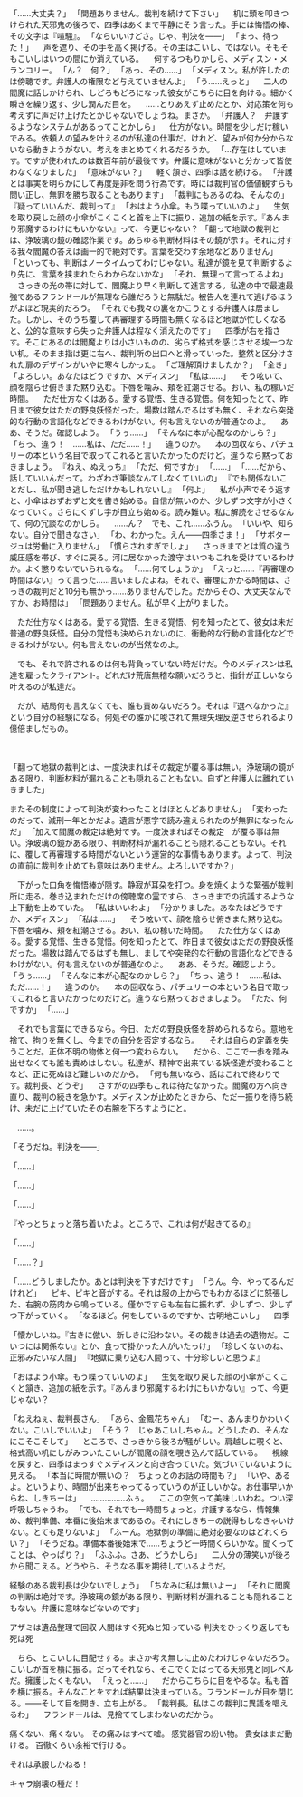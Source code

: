 「……大丈夫？」
「問題ありません。裁判を続けて下さい」
　机に頭を叩きつけられた天邪鬼の後ろで、四季はあくまで平静にそう言った。手には悔悟の棒、その文字は『喧騒』。
「ならいいけどさ。じゃ、判決を――」
「まっ、待った！」
　声を遮り、その手を高く掲げる。その主はこいし、ではない。そもそもこいしはいつの間にか消えている。
　何するつもりかしら、メディスン・メランコリー。
「ん？　何？」
「あっ、その……」
「メディスン。私が許したのは傍聴です。弁護人の権限など与えていませんよ」
「う……えっと」
　二人の閻魔に話しかけられ、しどろもどろになった彼女がこちらに目を向ける。細かく瞬きを繰り返す、少し潤んだ目を。
　……とりあえず止めたとか、対応策を何も考えずに声だけ上げたとかじゃないでしょうね。まさか。
「弁護人？　弁護するようなシステムがあるってことかしら」
　仕方がない。時間を少しだけ稼いでみる。依頼人の望みを叶えるのが私達の仕事だ。けれど、望みが何か分からないなら動きようがない。考えをまとめてくれるだろうか。
「…存在はしています。ですが使われたのは数百年前が最後です。弁護に意味がないと分かって皆使わなくなりました」
「意味がない？」
　軽く頷き、四季は話を続ける。
「弁護とは事実を明らかにして再度是非を問う行為です。時には裁判官の価値観すらも問い正し、無罪を勝ち取ることもあります」
「裁判にもあるのね、そんなの」
『疑っていいんだ、裁判って』
「おはよう小傘。もう喋っていいのよ」
　生気を取り戻した顔の小傘がこくこくと首を上下に振り、追加の紙を示す。『あんまり邪魔するわけにもいかない』って、今更じゃない？
「翻って地獄の裁判とは、浄玻璃の鏡の確認作業です。あらゆる判断材料はその鏡が示す。それに対する我々閻魔の答えは画一的で絶対です。言葉を交わす余地などありません」
「といっても、判断はノータイムってわけじゃない。私達が鏡を見て判断するより先に、言葉を挟まれたらわからないかな」
「それ、無理って言ってるよね」
　さっきの光の帯に対して、閻魔より早く判断して進言する。私達の中で最速最強であるフランドールが無理なら誰だろうと無駄だ。被告人を連れて逃げるほうがよほど現実的だろう。
「それでも我々の裏をかこうとする弁護人は居ました。しかし、そのうち覆して再審理する時間も無くなるほど地獄が忙しくなると、公的な意味すら失った弁護人は程なく消えたのです」
　四季が右を指さす。そこにあるのは閻魔よりは小さいものの、劣らず格式を感じさせる埃一つない机。そのまま指は更に右へ、裁判所の出口へと滑っていった。整然と区分けされた扉のデザインがいやに寒々しかった。
「ご理解頂けましたか？」
「全き」
「よろしい。あなたはどうですか、メディスン」
「私は……」
　そう呟いて、顔を陰らせ俯きまた黙り込む。下唇を噛み、頬を紅潮させる。おい、私の稼いだ時間。
　ただ仕方なくはある。愛する覚悟、生きる覚悟。何を知ったとて、昨日まで彼女はただの野良妖怪だった。場数は踏んでるはずも無く、それなら突発的な行動の言語化などできるわけがない。何も言えないのが普通なのよ。
　ああ、そうだ。確認しよう。
「うぅ……」
「そんなに本が心配なのかしら？」
「ちっ、違う！　……私は、ただ……！」
　違うのか。
　本の回収なら、パチュリーの本という名目で取ってこれると言いたかったのだけど。違うなら黙っておきましょう。
『ねえ、ぬえっち』
「ただ、何ですか」
「……」
「……だから、話していいんだって。わざわざ筆談なんてしなくていいの」
『でも関係ないことだし、私が聞き逃しただけかもしれないし』
「何よ」
　私が小声でそう返すと、小傘はおずおずと文を書き始める。自信が無いのか、少しずつ文字が小さくなっていく。さらにくずし字が目立ち始める。読み難い。私に解読をさせるなんて、何の冗談なのかしら。
　……ん？　でも、これ……ふうん。
「いいや、知らない。自分で聞きなさい」
「わ、わかった。えん――四季さま！」
「サボタージュは労働に入りません」
「慣らされすぎでしょ」
　さっきまでとは質の違う威圧感を帯び、すぐに戻る。河に居なかった渡守はいつもこれを受けているわけか。よく懲りないでいられるな。
「……何でしょうか」
「えっと……『再審理の時間はない』って言った……言いましたよね。それで、審理にかかる時間は、さっきの裁判だと10分も無かっ……ありませんでした。だからその、大丈夫なんですか、お時間は」
「問題ありません。私が早く上がりました。




　ただ仕方なくはある。愛する覚悟、生きる覚悟、何を知ったとて、彼女は未だ普通の野良妖怪。自分の覚悟も決められないのに、衝動的な行動の言語化などできるわけがない。何も言えないのが当然なのよ。

　でも、それで許されるのは何も背負っていない時だけだ。今のメディスンは私達を雇ったクライアント。どれだけ荒唐無稽な願いだろうと、指針が正しいなら叶えるのが私達だ。

　だが、結局何も言えなくても、誰も責めないだろう。それは『選べなかった』という自分の経験になる。何処ぞの誰かに唆されて無理矢理反逆させられるより億倍ましだもの。

　


「翻って地獄の裁判とは、一度決まればその裁定が覆る事は無い。浄玻璃の鏡がある限り、判断材料が漏れることも隠れることもない。自ずと弁護人は離れていきました」



またその制度によって判決が変わったことはほとんどありません」
「変わったのだって、減刑一年とかだよ。遺言が悪字で読み違えられたのが無罪になったんだ」
「加えて閻魔の裁定は絶対です。一度決まればその裁定　が覆る事は無い。浄玻璃の鏡がある限り、判断材料が漏れることも隠れることもない。それに、覆して再審理する時間がないという運営的な事情もあります。よって、判決の直前に裁判を止めても意味はありません。よろしいですか？」


　下がった口角を悔悟棒が隠す。静寂が耳朶を打つ。身を焼くような緊張が裁判所に走る。巻き込まれただけの傍聴席の霊ですら、さっきまでの抗議するような上下動を止めていた。
「私はいいわよ」
「分かりました。あなたはどうですか、メディスン」
「私は……」
　そう呟いて、顔を陰らせ俯きまた黙り込む。下唇を噛み、頬を紅潮させる。おい、私の稼いだ時間。
　ただ仕方なくはある。愛する覚悟、生きる覚悟。何を知ったとて、昨日まで彼女はただの野良妖怪だった。場数は踏んでるはずも無し、ましてや突発的な行動の言語化などできるわけがない。何も言えないのが普通なのよ。
　ああ、そうだ。確認しよう。
「うぅ……」
「そんなに本が心配なのかしら？」
「ちっ、違う！　……私は、ただ……！」
　違うのか。
　本の回収なら、パチュリーの本という名目で取ってこれると言いたかったのだけど。違うなら黙っておきましょう。
「ただ、何ですか」
「……」
　








　それでも言葉にできるなら。今日、ただの野良妖怪を辞められるなら。意地を捨て、拘りを無くし、今までの自分を否定するなら。
　それは自らの定義を失うことだ。正体不明の物体と何一つ変わらない。
　だから、ここで一歩を踏み出せなくても誰も責めはしない。私達が、精神で出来ている妖怪達が変わることなど、正に死ぬほど難しいのだから。
「何も無いなら、話はこれで終わりです。裁判長、どうぞ」
　さすがの四季もこれは待たなかった。閻魔の方へ向き直り、裁判の続きを急かす。メディスンが止めたときから、ただ一振りを待ち続け、未だに上げていたその右腕を下ろすようにと。

　……。

「そうだね。判決を――」

「……」

「……」

「……」

『やっとちょっと落ち着いたよ。ところで、これは何が起きてるの』

「……」

「……？」

「……どうしましたか。あとは判決を下すだけです」
「うん。今、やってるんだけれど」
　ピキ、ピキと音がする。それは服の上からでもわかるほどに怒張した、右腕の筋肉から鳴っている。僅かですらも左右に振れず、少しずつ、少しずつ下がっていく。
「なるほど。何をしているのですか、古明地こいし」
　四季


「懐かしいね。『古きに倣い、新しきに沿わない。その裁きは過去の遺物だ。こいつには関係ない』とか、食って掛かった人がいたっけ」
「珍しくないのね、正邪みたいな人間」
『地獄に乗り込む人間って、十分珍しいと思うよ』


「おはよう小傘。もう喋っていいのよ」
　生気を取り戻した顔の小傘がこくこくと頷き、追加の紙を示す。『あんまり邪魔するわけにもいかない』って、今更じゃない？







「ねえねぇ、裁判長さん」
「あら、金鳳花ちゃん」
「むー、あんまりかわいくない。こいしでいいよ」
「そう？　じゃあこいしちゃん。どうしたの、そんなにこそこそして」
　ところで、さっきから後ろが騒がしい。肩越しに覗くと、格式高い机にしがみついたこいしが閻魔の顔を覗き込んで話している。
　視線を戻すと、四季はまっすぐメディスンと向き合っていた。気づいていないように見える。
「本当に時間が無いの？　ちょっとのお話の時間も？」
「いや、あるよ。というより、時間が出来ちゃってるっていうのが正しいかな。お仕事早いからね、しきちーは」
　……………ふぅ。
　ここの空気って美味しいわね。つい深呼吸しちゃうわ。
「でも、それでも一時間ちょっと。弁護するなら、情報集め、裁判準備、本番に後始末まであるの。それにしきちーの説得もしなきゃいけない。とても足りないよ」
「ふーん。地獄側の準備に絶対必要なのはどれくらい？」
「そうだね。準備本番後始末で……ちょうど一時間くらいかな。聞くってことは、やっぱり？」
「ふふふ。さあ、どうかしら」
　二人分の薄笑いが後ろから聞こえる。どうやら、そうなる事を期待しているようだ。
　



経験のある裁判長は少ないでしょう」
「ちなみに私は無いよー」
「それに閻魔の判断は絶対です。浄玻璃の鏡がある限り、判断材料が漏れることも隠れることもない。弁護に意味などないのです」


アザミは遺品整理で回収
人間はすぐ死ぬと知っている
判決をひっくり返しても死は死


　ちら、とこいしに目配せする。まさか考え無しに止めたわけじゃないだろう。こいしが首を横に振る。だってそれなら、そこでくたばってる天邪鬼と同レベルだ。擁護したくもない。
「えっと……」
　だからこちらに目をやるな。私も首を横に振る。そんなことをすれば結果は決まっている。フランドールが目を閉じる。――そして目を開き、立ち上がる。
「裁判長。私はこの裁判に異議を唱えるわ」
　フランドールは、見捨ててしまわないのだから。




痛くない、痛くない。
その痛みはすべて嘘。
感覚器官の紛い物。
貴女はまだ動ける。
百徹くらい余裕で行ける。

それは承服しかねる！

キャラ崩壊の種だ！


